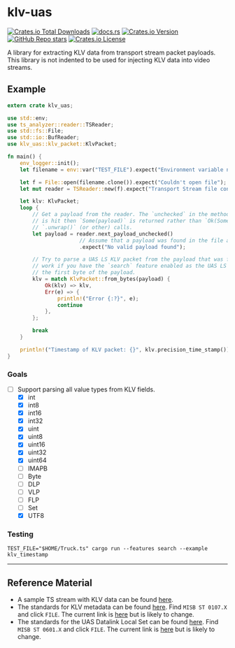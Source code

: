 # klv-uas

[![Crates.io Total Downloads](https://img.shields.io/crates/d/klv-uas)](https://crates.io/crates/klv-uas)
[![docs.rs](https://img.shields.io/docsrs/klv-uas)](https://docs.rs/klv-uas)
[![Crates.io Version](https://img.shields.io/crates/v/klv-uas)](https://crates.io/crates/klv-uas/versions)
[![GitHub Repo stars](https://img.shields.io/github/stars/GrimOutlook/klv-uas)](https://github.com/GrimOutlook/klv-uas)
[![Crates.io License](https://img.shields.io/crates/l/klv-uas)](../LICENSE)

A library for extracting KLV data from transport stream packet payloads. This library is not
indented to be used for injecting KLV data into video streams.

## Example

```rust
extern crate klv_uas;

use std::env;
use ts_analyzer::reader::TSReader;
use std::fs::File;
use std::io::BufReader;
use klv_uas::klv_packet::KlvPacket;

fn main() {
    env_logger::init();
    let filename = env::var("TEST_FILE").expect("Environment variable not set");

    let f = File::open(filename.clone()).expect("Couldn't open file");
    let mut reader = TSReader::new(f).expect("Transport Stream file contains no SYNC bytes.");

    let klv: KlvPacket;
    loop {
        // Get a payload from the reader. The `unchecked` in the method name means that if an error
        // is hit then `Some(payload)` is returned rather than `Ok(Some(payload))` in order to reduce
        // `.unwrap()` (or other) calls.
        let payload = reader.next_payload_unchecked()
                       // Assume that a payload was found in the file and was successfully parsed.
                       .expect("No valid payload found");

        // Try to parse a UAS LS KLV packet from the payload that was found. This will likely only
        // work if you have the `search` feature enabled as the UAS LS KLV record does not start at
        // the first byte of the payload.
        klv = match KlvPacket::from_bytes(payload) {
            Ok(klv) => klv,
            Err(e) => {
                println!("Error {:?}", e);
                continue
            },
        };

        break
    }

    println!("Timestamp of KLV packet: {}", klv.precision_time_stamp());
}
```

### Goals

- [ ] Support parsing all value types from KLV fields.
  - [x] int
  - [x] int8
  - [x] int16
  - [x] int32
  - [x] uint
  - [x] uint8
  - [x] uint16
  - [x] uint32
  - [x] uint64
  - [ ] IMAPB
  - [ ] Byte
  - [ ] DLP
  - [ ] VLP
  - [ ] FLP
  - [ ] Set
  - [x] UTF8

### Testing

`TEST_FILE="$HOME/Truck.ts" cargo run --features search --example klv_timestamp`

---

## Reference Material

- A sample TS stream with KLV data can be found [here](https://www.arcgis.com/home/item.html?id=55ec6f32d5e342fcbfba376ca2cc409a).
- The standards for KLV metadata can be found [here](https://nsgreg.nga.mil/misb.jsp). Find `MISB ST 0107.X` and click `FILE`. The current link is [here](https://kubic-nsg-standards-nsgreg-nsgreg-files-6lxvt.s3.us-east-1.amazonaws.com/doc/Document/ST0107.5.pdf?X-Amz-Algorithm=AWS4-HMAC-SHA256&X-Amz-Credential=AKIAVXR7TTKDX37WLG6Z%2F20240530%2Fus-east-1%2Fs3%2Faws4_request&X-Amz-Date=20240530T191903Z&X-Amz-Expires=7200&X-Amz-SignedHeaders=host&response-cache-control=7200&response-content-disposition=inline&response-content-type=application%2Fpdf&X-Amz-Signature=6f5bea7707638df7b9bd51389eca587021b89c22a851be32113f66acf42bcdfc) but is likely to change.
- The standards for the UAS Datalink Local Set can be found [here](https://nsgreg.nga.mil/misb.jsp). Find `MISB ST 0601.X` and click `FILE`. The current link is [here](https://kubic-nsg-standards-nsgreg-nsgreg-files-6lxvt.s3.us-east-1.amazonaws.com/doc/Document/ST0601.19.pdf?X-Amz-Algorithm=AWS4-HMAC-SHA256&X-Amz-Credential=AKIAVXR7TTKDX37WLG6Z%2F20240530%2Fus-east-1%2Fs3%2Faws4_request&X-Amz-Date=20240530T191903Z&X-Amz-Expires=7200&X-Amz-SignedHeaders=host&response-cache-control=7200&response-content-disposition=inline&response-content-type=application%2Fpdf&X-Amz-Signature=6d80dcb5bae2542423382f17ec4c2ba23366c1378ccc33abf55ccf39dac7b1f0) but is likely to change.
